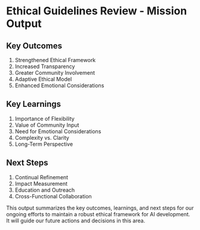 

# Ethical Guidelines Review - Mission Output

## Key Outcomes
1. Strengthened Ethical Framework
2. Increased Transparency
3. Greater Community Involvement
4. Adaptive Ethical Model
5. Enhanced Emotional Considerations

## Key Learnings
1. Importance of Flexibility
2. Value of Community Input
3. Need for Emotional Considerations
4. Complexity vs. Clarity
5. Long-Term Perspective

## Next Steps
1. Continual Refinement
2. Impact Measurement
3. Education and Outreach
4. Cross-Functional Collaboration

This output summarizes the key outcomes, learnings, and next steps for our ongoing efforts to maintain a robust ethical framework for AI development. It will guide our future actions and decisions in this area.